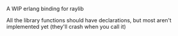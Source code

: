 A WIP erlang binding for raylib

All the library functions should have declarations, but most aren't implemented yet (they'll crash when you call it)
